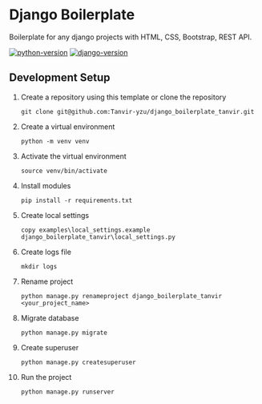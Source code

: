 # Django Boilerplate
Boilerplate for any django projects with HTML, CSS, Bootstrap, REST API.

[![python-version](https://img.shields.io/badge/Python-3.11.6-blue)](https://www.python.org/)
[![django-version](https://img.shields.io/badge/Django-4.2.7-green)](https://www.djangoproject.com/)


## Development Setup

1. Create a repository using this template or clone the repository
   ```
   git clone git@github.com:Tanvir-yzu/django_boilerplate_tanvir.git
   ```
2. Create a virtual environment
   ```
   python -m venv venv
   ```
3. Activate the virtual environment
   ```
   source venv/bin/activate
   ```
4. Install modules
   ```
   pip install -r requirements.txt
   ```
5. Create local settings
   ```
   copy examples\local_settings.example django_boilerplate_tanvir\local_settings.py
   ```
6. Create logs file
   ```
   mkdir logs
   ```
7. Rename project
   ```
   python manage.py renameproject django_boilerplate_tanvir <your_project_name>
   ```
8. Migrate database
   ```
   python manage.py migrate
   ```
9. Create superuser
    ```
    python manage.py createsuperuser
    ```
10. Run the project
    ```
    python manage.py runserver
    ```